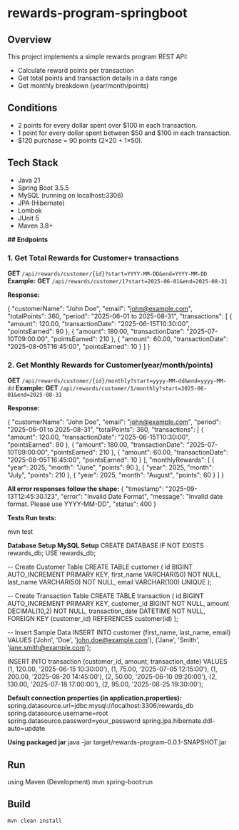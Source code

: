 # rewards-program-springboot

## Overview
This project implements a simple rewards program REST API:
- Calculate reward points per transaction
- Get total points and transaction details in a date range
- Get monthly breakdown (year/month/points)

## Conditions
- 2 points for every dollar spent over $100 in each transaction.
- 1 point for every dollar spent between $50 and $100 in each transaction.
- $120 purchase = 90 points (2×20 + 1×50).

## Tech Stack
- Java 21
- Spring Boot 3.5.5
- MySQL (running on localhost:3306)
- JPA (Hibernate)
- Lombok
- JUnit 5
- Maven 3.8+


**## Endpoints**

### 1. Get Total Rewards for Customer+ transactions
**GET** `/api/rewards/customer/{id}?start=YYYY-MM-DD&end=YYYY-MM-DD` 
**Example:**
**GET** `/api/rewards/customer/1?start=2025-06-01&end=2025-08-31`

**Response:**

{
  "customerName": "John Doe",
  "email": "john@example.com",
  "totalPoints": 360,
  "period": "2025-06-01 to 2025-08-31",
  "transactions": [
    {
      "amount": 120.00,
      "transactionDate": "2025-06-15T10:30:00",
      "pointsEarned": 90
    },
    {
      "amount": 180.00,
      "transactionDate": "2025-07-10T09:00:00",
      "pointsEarned": 210
    },
    {
      "amount": 60.00,
      "transactionDate": "2025-08-05T16:45:00",
      "pointsEarned": 10
    }
  ]
}




### 2. Get Monthly Rewards for Customer(year/month/points)
**GET** `/api/rewards/customer/{id}/monthly?start=yyyy-MM-dd&end=yyyy-MM-dd`
**Example:**
**GET** `/api/rewards/customer/1/monthly?start=2025-06-01&end=2025-08-31`

**Response:**

{
  "customerName": "John Doe",
  "email": "john@example.com",
  "period": "2025-06-01 to 2025-08-31",
  "totalPoints": 360,
  "transactions": [
    {
      "amount": 120.00,
      "transactionDate": "2025-06-15T10:30:00",
      "pointsEarned": 90
    },
    {
      "amount": 180.00,
      "transactionDate": "2025-07-10T09:00:00",
      "pointsEarned": 210
    },
    {
      "amount": 60.00,
      "transactionDate": "2025-08-05T16:45:00",
      "pointsEarned": 10
    }
  ],
  "monthlyRewards": [
    { "year": 2025, "month": "June", "points": 90 },
    { "year": 2025, "month": "July", "points": 210 },
    { "year": 2025, "month": "August", "points": 60 }
  ]
}


**All error responses follow the shape:**
{
  "timestamp": "2025-09-13T12:45:30.123",
  "error": "Invalid Date Format",
  "message": "Invalid date format. Please use YYYY-MM-DD",
  "status": 400
}

**Tests
Run tests:**

mvn test

**Database Setup
MySQL Setup**
CREATE DATABASE IF NOT EXISTS rewards_db;
USE rewards_db;

-- Create Customer Table
CREATE TABLE customer (
    id BIGINT AUTO_INCREMENT PRIMARY KEY,
    first_name VARCHAR(50) NOT NULL,
    last_name VARCHAR(50) NOT NULL,
    email VARCHAR(100) UNIQUE
);

-- Create Transaction Table
CREATE TABLE transaction (
    id BIGINT AUTO_INCREMENT PRIMARY KEY,
    customer_id BIGINT NOT NULL,
    amount DECIMAL(10,2) NOT NULL,
    transaction_date DATETIME NOT NULL,
    FOREIGN KEY (customer_id) REFERENCES customer(id)
);

-- Insert Sample Data
INSERT INTO customer (first_name, last_name, email) VALUES
('John', 'Doe', 'john.doe@example.com'),
('Jane', 'Smith', 'jane.smith@example.com');

INSERT INTO transaction (customer_id, amount, transaction_date) VALUES
(1, 120.00, '2025-06-15 10:30:00'),
(1, 75.00,  '2025-07-05 12:15:00'),
(1, 200.00, '2025-08-20 14:45:00'),
(2, 50.00,  '2025-06-10 09:20:00'),
(2, 130.00, '2025-07-18 17:00:00'),
(2, 95.00,  '2025-08-25 19:30:00');

**Default connection properties (in application.properties):**
spring.datasource.url=jdbc:mysql://localhost:3306/rewards_db
spring.datasource.username=root
spring.datasource.password=your_password
spring.jpa.hibernate.ddl-auto=update


**Using packaged jar**
java -jar target/rewards-program-0.0.1-SNAPSHOT.jar

 ## Run
 using Maven (Development)
mvn spring-boot:run

## Build
```bash
mvn clean install
